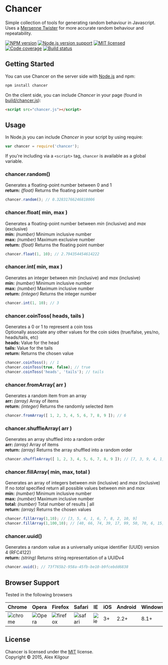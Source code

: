 Chancer
=======

Simple collection of tools for generating random behaviour in Javascript. Uses a [Mersenne Twister](https://www.npmjs.com/package/mersenne-twister) for more accurate random behaviour and repeatability.

[![NPM version][shield-npm]][info-npm]
[![Node.js version support][shield-node]][info-node]
[![MIT licensed][shield-license]][info-license]
[![Code coverage][shield-coverage]][info-coverage]
[![Build status][shield-build]][info-build]

Getting Started
---------------

You can use Chancer on the server side with [Node.js](node) and npm:

```sh
npm install chancer
```

On the client side, you can include *Chancer* in your page (found in [build/chancer.js](build/chancer.js)):

```html
<script src="chancer.js"></script>
```

Usage
-----

In Node.js you can include *Chancer* in your script by using require:

```js
var chancer = require('chancer');
```

If you're including via a ```<script>``` tag, ```chancer``` is available as a global variable.

### chancer.random()
Generates a floating-point number between 0 and 1  
**return:** *(float)* Returns the floating point number
```js
chancer.random(); // 0.32831766246818006
```

### chancer.float( min, max )
Generates a floating-point number between *min* (inclusive) and *max* (exclusive)   
**min:** *(number)* Minimum inclusive number  
**max:** *(number)* Maximum exclusive number  
**return:** *(float)* Returns the floating point number
```js
chancer.float(1, 10); // 2.794354454614222
```

### chancer.int( min, max )
Generates an integer between *min* (inclusive) and *max* (inclusive)  
**min:** *(number)* Minimum inclusive number  
**max:** *(number)* Maximum inclusive number  
**return:** *(integer)* Returns the integer number
```js
chancer.int(1, 10); // 3
```

### chancer.coinToss( heads, tails )
Generates a 0 or 1 to represent a coin toss  
Optionally associate any other values for the coin sides (true/false, yes/no, heads/tails, etc)  
**heads:** Value for the head  
**tails:** Value for the tails  
**return:** Returns the chosen value
```js
chancer.coinToss(); // 1
chancer.coinToss(true, false); // true
chancer.coinToss('heads', 'tails'); // tails
```

### chancer.fromArray( arr )
Generates a random item from an array  
**arr:** *(array)* Array of items  
**return:** *(integer)* Returns the randomly selected item
```js
chancer.fromArray([ 1, 2, 3, 4, 5, 6, 7, 8, 9 ]); // 6
```

### chancer.shuffleArray( arr )
Generates an array shuffled into a random order  
**arr:** *(array)* Array of items  
**return:** *(array)* Returns the array shuffled into a random order
```js
chancer.shuffleArray([ 1, 2, 3, 4, 5, 6, 7, 8, 9 ]); // [7, 3, 9, 4, 1, 6, 2, 5, 8]
```

### chancer.fillArray( min, max, total )
Generates an array of integers between *min* (inclusive) and *max* (inclusive)  
If no *total* specified return all possible values between *min* and *max*  
**min:** *(number)* Minimum inclusive number  
**max:** *(number)* Maximum inclusive number  
**total:** *(number)* Total number of results | all   
**return:** *(array)* Returns the chosen values
```js
chancer.fillArray(1,10); // [3, 5, 4, 1, 6, 7, 8, 2, 10, 9]
chancer.fillArray(1,100,10); // [40, 66, 74, 39, 17, 99, 50, 70, 6, 15]
```

### chancer.uuid()
Generates a random value as a universally unique identifier (UUID) version 4 (RFC4122)   
**return:** *(string)* Returns string representation of a UUIDv4
```js
chancer.uuid(); // 73f765b2-958a-45fb-be10-b9fcebdd6838
```

## Browser Support
Tested in the following browsers

Chrome  | Opera | Firefox | Safari | IE | iOS | Android | WindowsPhone
-------- | -------- | -------- | -------- | -------- | -------- | -------- | --------
![chrome](http://browserbadge.com/chrome/15) | ![Opera](http://browserbadge.com/opera/10) | ![firefox](http://browserbadge.com/firefox/3) | ![safari](http://browserbadge.com/safari/4) |  ![ie](http://browserbadge.com/ie/6) | 3+ | 2.2+ | 8.1+

License
-------

Chancer is licensed under the [MIT][info-license] license.  
Copyright &copy; 2015, Alex Kilgour

[info-npm]: https://www.npmjs.com/package/chancer
[info-node]: package.json
[info-license]: LICENSE
[info-coverage]: https://coveralls.io/github/howlingmad/chancer
[info-build]: https://travis-ci.org/howlingmad/chancer

[shield-npm]: https://img.shields.io/npm/v/chancer.svg
[shield-node]: https://img.shields.io/badge/node.js%20support-0.10–4-brightgreen.svg
[shield-license]: https://img.shields.io/badge/license-MIT-blue.svg
[shield-coverage]: https://img.shields.io/coveralls/howlingmad/chancer.svg
[shield-build]: https://img.shields.io/travis/howlingmad/chancer/master.svg
